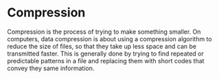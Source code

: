 # Compression

Compression is the process of trying to make something smaller. On computers, data compression is about using a compression algorithm to reduce the size of files, so that they take up less space and can be transmitted faster. This is generally done by trying to find repeated or predictable patterns in a file and replacing them with short codes that convey they same information.